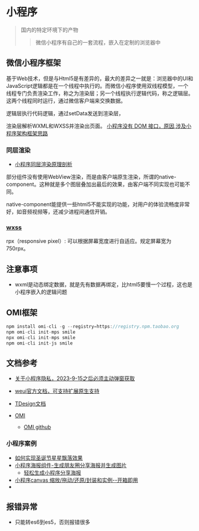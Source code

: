 # 小程序
> 国内的特定环境下的产物
>> 微信小程序有自己的一套流程，嵌入在定制的浏览器中

## 微信小程序框架

基于Web技术，但是与Html5是有差异的，最大的差异之一就是：浏览器中的UI和JavaScript逻辑都是在一个线程中执行的。而微信小程序使用双线程模型，一个线程专门负责渲染工作，称之为渲染层；另一个线程执行逻辑代码，称之逻辑层。这两个线程同时运行，通过微信客户端来交换数据。

逻辑层执行代码逻辑，通过setData发送到渲染层，

渲染层解析WXML和WXSS并渲染出页面。
[小程序没有 DOM 接口，原因,涉及小程序架构框架思路](https://developers.weixin.qq.com/community/develop/article/doc/000462336ccf080229a9eb37c59413)

### 同层渲染
- [小程序同层渲染原理剖析](https://developers.weixin.qq.com/community/develop/article/doc/000c4e433707c072c1793e56f5c813)

部分组件没有使用WebView渲染，而是由客户端原生渲染，所谓的native-component。这种就是多个图层叠加出最后的效果，由客户端不同实现也可能不同。

native-component能提供一些html5不能实现的功能，对用户的体验流畅度非常好，如音频视频等，还减少进程间通信开销。

### [wxss](https://developers.weixin.qq.com/miniprogram/dev/framework/view/wxss.html)

rpx（responsive pixel）: 可以根据屏幕宽度进行自适应。规定屏幕宽为750rpx。


## 注意事项
- wxml是动态绑定数据，就是先有数据再绑定，比html5要慢一个过程，这也是小程序嵌入的逻辑问题


## OMI框架
```js
npm install omi-cli -g --registry=https://registry.npm.taobao.org
npm omi-cli init-mps smile
npx omi-cli init-mps smile
npm omi-cli init-js smile
```

## 文档参考

- [关于小程序隐私，2023-9-15之后必须主动弹窗获取](https://developers.weixin.qq.com/community/develop/doc/00042e3ef54940ce8520e38db61801)

- [weui官方文档，可支持扩展原生支持](https://wechat-miniprogram.github.io/weui/docs/#weui%E7%BB%84%E4%BB%B6%E5%BA%93%E7%AE%80%E4%BB%8B)
- [TDesign文档](https://tdesign.tencent.com/)
- [OMI](https://omi.cdn-go.cn/home/latest/)
    - [OMI github](https://github.com/Tencent/omi/)

### 小程序案例    
- [如何实现圣诞节星星飘落效果](https://developers.weixin.qq.com/community/develop/article/doc/000e443b1247a039fd99230b457013)
- [小程序海报组件-生成朋友圈分享海报并生成图片](https://github.com/jasondu/wxa-plugin-canvas/tree/master)
    - [轻松生成小程序分享海报 ](https://juejin.cn/post/6844903663840788493)
- [小程序canvas 缩放/拖动/还原/封装和实例--开箱即用](https://blog.csdn.net/iamlujingtao/article/details/128289849)
- 

## 报错异常

- 只能转es6到es5，否则报错很多
